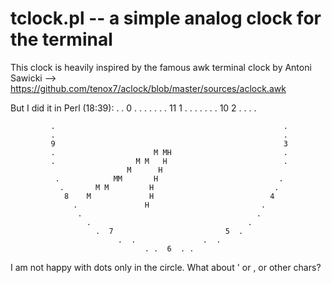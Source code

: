 # tclock.pl -- a simple analog clock for the terminal

This clock is heavily inspired by the famous awk terminal clock by Antoni Sawicki --> https://github.com/tenox7/aclock/blob/master/sources/aclock.awk

But I did it in Perl (18:39):
                                  . .  0  . .
                            .  .               .  .
                       .  11                        1  .
                     .                                   .
                   .                                       .
                  .                                         .
                10                                            2
               .                                               .
              .                                                 .

             .                                                   .
             .                                                   .
             9                                                   3
             .                      M MH                         .
             .                  M M   H                          .
                              M      H
              .            MM       H                           .
               .       M M         H                           .
                8    M             H                          4
                  .               H                         .
                   .                                       .
                     .                                   .
                       .  7                         5  .
                            .  .               .  .
                                  . .  6  . .

I am not happy with dots only in the circle.
What about ' or , or other chars?

